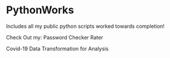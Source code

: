 # PythonWorks
Includes all my public python scripts worked towards completion!

Check Out my:
  Password Checker Rater
  
  Covid-19 Data Transformation for Analysis

